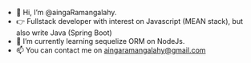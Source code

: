 - 👋 Hi, I’m @aingaRamangalahy. 
- 👉 Fullstack developer with interest on Javascript (MEAN stack),  but also write Java (Spring Boot) 
- 🌱 I’m currently learning sequelize ORM on NodeJs.
- 📫 You can contact me on aingaramangalahy@gmail.com

<!---
aingaRamangalahy/aingaRamangalahy is a ✨ special ✨ repository because its `README.md` (this file) appears on your GitHub profile.
You can click the Preview link to take a look at your changes.
--->
